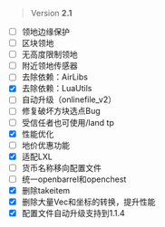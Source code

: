  > Version **2.1**

 - [ ] 领地边缘保护
 - [ ] 区块领地
 - [ ] 无高度限制领地
 - [ ] 附近领地传感器
 - [ ] 去除依赖：AirLibs
 - [x] 去除依赖：LuaUtils
 - [ ] 自动升级（onlinefile_v2）
 - [ ] 修复破坏方块选点Bug
 - [ ] 受信任者也可使用/land tp
 - [x] 性能优化
 - [ ] 地价优惠功能
 - [x] 适配LXL
 - [ ] 货币名称移向配置文件
 - [ ] 统一openbarrel和openchest
 - [x] 删除takeitem
 - [x] 删除大量Vec和坐标的转换，提升性能
 - [x] 配置文件自动升级支持到1.1.4
